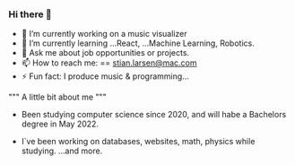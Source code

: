 ### Hi there 👋
- 🔭 I’m currently working on a music visualizer <website>
- 🤔 I’m currently learning ...React, ...Machine Learning, Robotics.
- 💬 Ask me about job opportunities or projects.
- 📫 How to reach me: <mail> == stian.larsen@mac.com
- ⚡ Fun fact: I produce music & programming...
  
"""   A little bit about me   """
  - Been studying computer science since 2020, and will habe a Bachelors degree in May 2022.
  
  * I`ve been working on databases, websites, math, physics while studying. ...and more.
<!--
**Stianlars1/Stianlars1** is a ✨ _special_ ✨ repository because its `README.md` (this file) appears on your GitHub profile.

Here are some ideas to get you started:

- 🔭 I’m currently working on ...
- 🌱 I’m currently learning ...
- 👯 I’m looking to collaborate on ...
- 🤔 I’m looking for help with ...
- 💬 Ask me about ...
- 📫 How to reach me: ...
- 😄 Pronouns: ...
- ⚡ Fun fact: ...
-->


